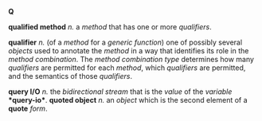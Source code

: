 **Q** 



**qualified method** *n.* a *method* that has one or more *qualifiers*. 



**qualifier** *n.* (of a *method* for a *generic function*) one of possibly several *objects* used to annotate the *method* in a way that identifies its role in the *method combination*. The *method combination type* determines how many *qualifiers* are permitted for each *method*, which *qualifiers* are permitted, and the semantics of those *qualifiers*. 



**query I/O** *n.* the *bidirectional stream* that is the *value* of the *variable* **\*query-io\***. **quoted object** *n.* an *object* which is the second element of a **quote** *form*. 



